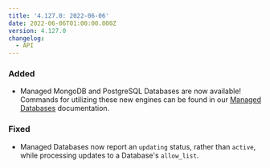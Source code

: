 ```yaml
---
title: '4.127.0: 2022-06-06'
date: 2022-06-06T01:00:00.000Z
version: 4.127.0
changelog:
  - API
---
```


### Added

* Managed MongoDB and PostgreSQL Databases are now available! Commands for utilizing these new engines can be found in our [Managed Databases](https://www.linode.com/docs/api/databases/) documentation.

### Fixed

* Managed Databases now report an `updating` status, rather than `active`, while processing updates to a Database's `allow_list`.
